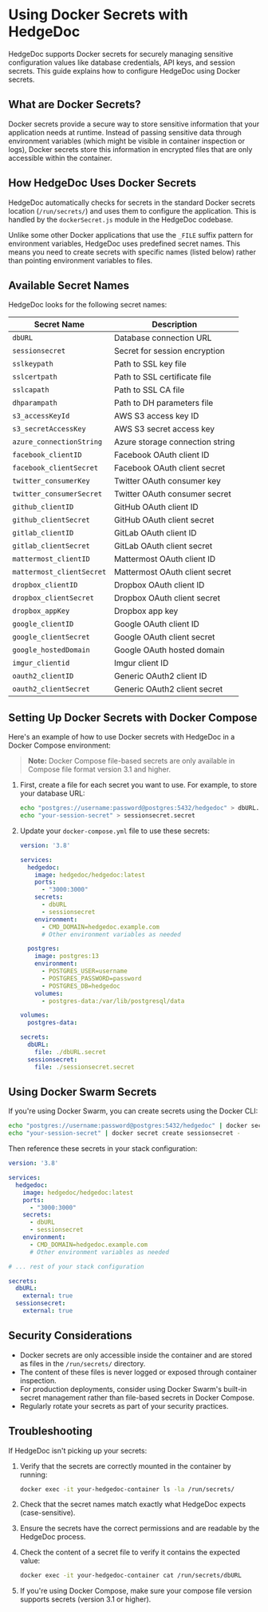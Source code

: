 # Using Docker Secrets with HedgeDoc

HedgeDoc supports Docker secrets for securely managing sensitive configuration values like database credentials, API keys, and session secrets. This guide explains how to configure HedgeDoc using Docker secrets.

## What are Docker Secrets?

Docker secrets provide a secure way to store sensitive information that your application needs at runtime. Instead of passing sensitive data through environment variables (which might be visible in container inspection or logs), Docker secrets store this information in encrypted files that are only accessible within the container.

## How HedgeDoc Uses Docker Secrets

HedgeDoc automatically checks for secrets in the standard Docker secrets location (`/run/secrets/`) and uses them to configure the application. This is handled by the `dockerSecret.js` module in the HedgeDoc codebase.

Unlike some other Docker applications that use the `_FILE` suffix pattern for environment variables, HedgeDoc uses predefined secret names. This means you need to create secrets with specific names (listed below) rather than pointing environment variables to files.

## Available Secret Names

HedgeDoc looks for the following secret names:

| Secret Name | Description |
|-------------|-------------|
| `dbURL` | Database connection URL |
| `sessionsecret` | Secret for session encryption |
| `sslkeypath` | Path to SSL key file |
| `sslcertpath` | Path to SSL certificate file |
| `sslcapath` | Path to SSL CA file |
| `dhparampath` | Path to DH parameters file |
| `s3_accessKeyId` | AWS S3 access key ID |
| `s3_secretAccessKey` | AWS S3 secret access key |
| `azure_connectionString` | Azure storage connection string |
| `facebook_clientID` | Facebook OAuth client ID |
| `facebook_clientSecret` | Facebook OAuth client secret |
| `twitter_consumerKey` | Twitter OAuth consumer key |
| `twitter_consumerSecret` | Twitter OAuth consumer secret |
| `github_clientID` | GitHub OAuth client ID |
| `github_clientSecret` | GitHub OAuth client secret |
| `gitlab_clientID` | GitLab OAuth client ID |
| `gitlab_clientSecret` | GitLab OAuth client secret |
| `mattermost_clientID` | Mattermost OAuth client ID |
| `mattermost_clientSecret` | Mattermost OAuth client secret |
| `dropbox_clientID` | Dropbox OAuth client ID |
| `dropbox_clientSecret` | Dropbox OAuth client secret |
| `dropbox_appKey` | Dropbox app key |
| `google_clientID` | Google OAuth client ID |
| `google_clientSecret` | Google OAuth client secret |
| `google_hostedDomain` | Google OAuth hosted domain |
| `imgur_clientid` | Imgur client ID |
| `oauth2_clientID` | Generic OAuth2 client ID |
| `oauth2_clientSecret` | Generic OAuth2 client secret |

## Setting Up Docker Secrets with Docker Compose

Here's an example of how to use Docker secrets with HedgeDoc in a Docker Compose environment:

> **Note:** Docker Compose file-based secrets are only available in Compose file format version 3.1 and higher.

1. First, create a file for each secret you want to use. For example, to store your database URL:

   ```bash
   echo "postgres://username:password@postgres:5432/hedgedoc" > dbURL.secret
   echo "your-session-secret" > sessionsecret.secret
   ```

2. Update your `docker-compose.yml` file to use these secrets:

   ```yaml
   version: '3.8'

   services:
     hedgedoc:
       image: hedgedoc/hedgedoc:latest
       ports:
         - "3000:3000"
       secrets:
         - dbURL
         - sessionsecret
       environment:
         - CMD_DOMAIN=hedgedoc.example.com
         # Other environment variables as needed

     postgres:
       image: postgres:13
       environment:
         - POSTGRES_USER=username
         - POSTGRES_PASSWORD=password
         - POSTGRES_DB=hedgedoc
       volumes:
         - postgres-data:/var/lib/postgresql/data

   volumes:
     postgres-data:

   secrets:
     dbURL:
       file: ./dbURL.secret
     sessionsecret:
       file: ./sessionsecret.secret
   ```

## Using Docker Swarm Secrets

If you're using Docker Swarm, you can create secrets using the Docker CLI:

```bash
echo "postgres://username:password@postgres:5432/hedgedoc" | docker secret create dbURL -
echo "your-session-secret" | docker secret create sessionsecret -
```

Then reference these secrets in your stack configuration:

```yaml
version: '3.8'

services:
  hedgedoc:
    image: hedgedoc/hedgedoc:latest
    ports:
      - "3000:3000"
    secrets:
      - dbURL
      - sessionsecret
    environment:
      - CMD_DOMAIN=hedgedoc.example.com
      # Other environment variables as needed

# ... rest of your stack configuration

secrets:
  dbURL:
    external: true
  sessionsecret:
    external: true
```

## Security Considerations

- Docker secrets are only accessible inside the container and are stored as files in the `/run/secrets/` directory.
- The content of these files is never logged or exposed through container inspection.
- For production deployments, consider using Docker Swarm's built-in secret management rather than file-based secrets in Docker Compose.
- Regularly rotate your secrets as part of your security practices.

## Troubleshooting

If HedgeDoc isn't picking up your secrets:

1. Verify that the secrets are correctly mounted in the container by running:
   ```bash
   docker exec -it your-hedgedoc-container ls -la /run/secrets/
   ```

2. Check that the secret names match exactly what HedgeDoc expects (case-sensitive).

3. Ensure the secrets have the correct permissions and are readable by the HedgeDoc process.

4. Check the content of a secret file to verify it contains the expected value:
   ```bash
   docker exec -it your-hedgedoc-container cat /run/secrets/dbURL
   ```

5. If you're using Docker Compose, make sure your compose file version supports secrets (version 3.1 or higher).

